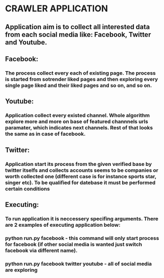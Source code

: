 <h1> CRAWLER APPLICATION </h1>
<h2> Application aim is to collect all interested data from each social media like: Facebook, Twitter and Youtube. </h2>
<h2> Facebook:</h2>
<h3> The process collect every each of existing page. The process is started from sotrender liked pages and then exploring every single page liked and their liked pages and so on, and so on. </h3>
<h2> Youtube:</h2>
<h3> Application collect every existed channel. Whole algorithm explore more and more on base of featured channnels urls paramater, which indicates next channels. Rest of that looks the same as in case of facebook. </h3>
<h2> Twitter:</h2>
<h3> Application start its process from the given verified base by twitter itselfs and collects accounts seems to be companies or worth collected one (different case is for instance sports star, singer etc). To be qualified for datebase it must be performed certain conditions</h3>
<h2> Executing:</h2>
<h3> To run application it is neccessery specifing arguments. There are 2 examples of executing application below:</h3>
<h3> python run.py facebook  - this command will only start process for facebook (if other social media is wanted just switch facebook via different name). </h3>
<h3> python run.py facebook twitter youtube - all of social media are exploring</h3>
<h3></h3>
<h3 Algorithms are explained correctly in included folder UML</h3>

